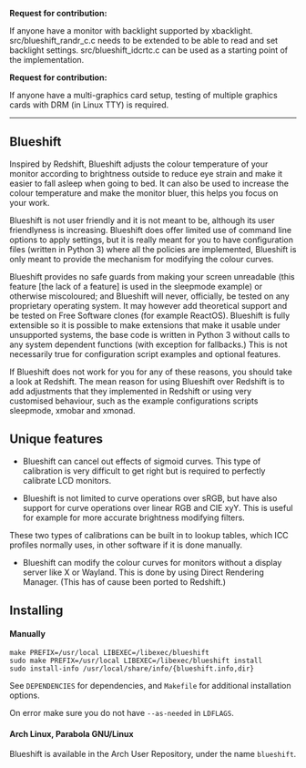 **Request for contribution:**

If anyone have a monitor with backlight
supported by xbacklight. src/blueshift_randr_c.c
needs to be extended to be able to read and set
backlight settings. src/blueshift_idcrtc.c can
be used as a starting point of the implementation.

**Request for contribution:**

If anyone have a multi-graphics card setup,
testing of multiple graphics cards with DRM
(in Linux TTY) is required.

---

Blueshift
---------

Inspired by Redshift, Blueshift adjusts the colour
temperature of your monitor according to brightness
outside to reduce eye strain and make it easier to
fall asleep when going to bed. It can also be used
to increase the colour temperature and make the
monitor bluer, this helps you focus on your work.

Blueshift is not user friendly and it is not meant
to be, although its user friendlyness is increasing.
Blueshift does offer limited use of command line
options to apply settings, but it is really meant
for you to have configuration files (written in
Python 3) where all the policies are implemented,
Blueshift is only meant to provide the mechanism for
modifying the colour curves.

Blueshift provides no safe guards from making your screen
unreadable (this feature [the lack of a feature] is
used in the sleepmode example) or otherwise miscoloured;
and Blueshift will never, officially, be tested on any
proprietary operating system. It may however add
theoretical support and be tested on Free Software clones
(for example ReactOS). Blueshift is fully extensible so it
is possible to make extensions that make it usable under
unsupported systems, the base code is written in Python
3 without calls to any system dependent functions (with
exception for fallbacks.) This is not necessarily true
for configuration script examples and optional features.

If Blueshift does not work for you for any of these
reasons, you should take a look at Redshift. The mean
reason for using Blueshift over Redshift is to add
adjustments that they implemented in Redshift or
using very customised behaviour, such as the example
configurations scripts sleepmode, xmobar and xmonad.

Unique features
---------------

- Blueshift can cancel out effects of sigmoid curves.
This type of calibration is very difficult to get right
but is required to perfectly calibrate LCD monitors.

- Blueshift is not limited to curve operations over sRGB,
but have also support for curve operations over linear
RGB and CIE xyY. This is useful for example for more
accurate brightness modifying filters.

These two types of calibrations can be built in to lookup
tables, which ICC profiles normally uses, in other software
if it is done manually.

- Blueshift can modify the colour curves for monitors
without a display server like X or Wayland. This is done
by using Direct Rendering Manager. (This has of cause
been ported to Redshift.)


Installing
----------

#### Manually

    make PREFIX=/usr/local LIBEXEC=/libexec/blueshift
    sudo make PREFIX=/usr/local LIBEXEC=/libexec/blueshift install
    sudo install-info /usr/local/share/info/{blueshift.info,dir}

See `DEPENDENCIES` for dependencies, and `Makefile` for
additional installation options.

On error make sure you do not have `--as-needed` in `LDFLAGS`.

#### Arch Linux, Parabola GNU/Linux

Blueshift is available in the Arch User Repository,
under the name `blueshift`.

